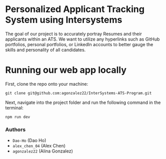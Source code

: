 # Personalized Applicant Tracking System using Intersystems 
The goal of our project is to accurately portray Resumes and their applicants within an ATS. We want to utilize any hyperlinks such as GitHub portfolios, personal portfolios, or LinkedIn accounts to better gauge the skills and personality of all candidates. 

# Running our web app locally 

First, clone the repo onto your machine: 

`git clone git@github.com:agonzalez22/InterSystems-ATS-Program.git`

Next, navigate into the project folder and run the following command in the terminal: 

`npm run dev` 

### Authors 
- `Dao-Ho` (Dao Ho)
- `alex_chen_04` (Alex Chen)
- `agonzalez22` (Alina Gonzalez)
